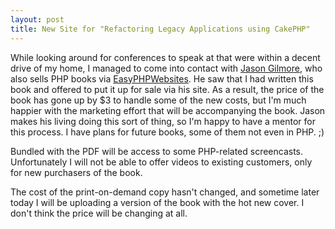 ```yaml
--- 
layout: post
title: New Site for "Refactoring Legacy Applications using CakePHP"
---
```

<p>
While looking around for conferences to speak at that were within a decent drive of my home, I managed to come into contact with <a href="http://twitter.com/wjgilmore">Jason Gilmore</a>, who also sells PHP books via <a href="http://www.easyphpwebsites.com/">EasyPHPWebsites</a>.  He saw that I had written this book and offered to put it up for sale via his site.  As a result, the price of the book has gone up by $3 to handle some of the new costs, but I'm much happier with the marketing effort that will be accompanying the book.   Jason makes his living doing this sort of thing, so I'm happy to have a mentor for this process.  I have plans for future books, some of them not even in PHP. ;)
</p>
<p>
Bundled with the PDF will be access to some PHP-related screencasts.  Unfortunately I will not be able to offer videos to existing customers, only for new purchasers of the book.
</p>
<p>
The cost of the print-on-demand copy hasn't changed, and sometime later today I will be uploading a version of the book with the hot new cover.  I don't think the price will be changing at all.
</p>
